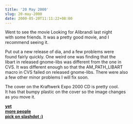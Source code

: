 ```yaml
---
title: '20 May 2000'
slug: 20-may-2000
date: 2000-05-20T11:11:22+08:00
---
```


Went to see the movie Looking for Alibrandi last night\
with some friends. It was a pretty good movie, and I\
recommend seeing it.

Put out a new release of dia, and a few problems were\
found fairly quickly. One weird one was finding that the\
libart in released gnome-libs was different from the one in\
CVS. It was different enough so that the AM\_PATH\_LIBART\
macro in CVS failed on released gnome-libs. There were also\
a few other minor problems I will fix soon.

The cover on the Kraftwerk Expo 2000 CD is pretty cool.\
It has that bumpy plastic on the cover so the image changes\
as you move it.

[**yet\
more people\
pick on slashdot
:)**](http://slashdot.org/comments.pl?sid=00/05/19/190219&cid=333)
